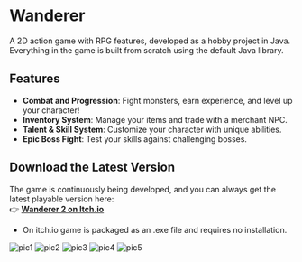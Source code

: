 # **Wanderer**  
A 2D action game with RPG features, developed as a hobby project in Java. Everything in the game is built from scratch using the default Java library.

## **Features**
- **Combat and Progression**: Fight monsters, earn experience, and level up your character!  
- **Inventory System**: Manage your items and trade with a merchant NPC.  
- **Talent & Skill System**: Customize your character with unique abilities.  
- **Epic Boss Fight**: Test your skills against challenging bosses.

## **Download the Latest Version**
The game is continuously being developed, and you can always get the latest playable version here:  
👉 [**Wanderer 2 on Itch.io**](https://balazs89.itch.io/wanderer-2)  
- On itch.io game is packaged as an .exe file and requires no installation.

![pic1](https://github.com/user-attachments/assets/3053bc39-2784-4c9a-be1d-315e3168e05e)
![pic2](https://github.com/user-attachments/assets/86f19e28-2e6a-4ab4-a4f4-91d1c9afbd4f)
![pic3](https://github.com/user-attachments/assets/b53674e4-c1f2-42cd-9e8f-4930af95339f)
![pic4](https://github.com/user-attachments/assets/80968474-c3fb-4fb9-9425-1366a3c537c0)
![pic5](https://github.com/user-attachments/assets/fef442f6-8635-43e9-9a57-6dd210576054)
